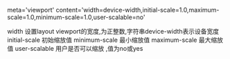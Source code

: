 meta='viewport'
content='width=device-width,initial-scale=1.0,maximum-scale=1.0,minimum-scale=1.0,user-scalable=no'

width 设置layout viewport的宽度,为正整数,字符串device-width表示设备宽度
initial-scale 初始缩放值
minimum-scale 最小缩放值
maximum-scale 最大缩放值
user-scalable 用户是否可以缩放 ,值为no或yes
